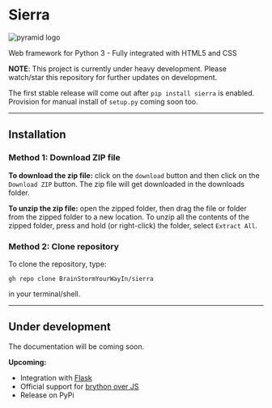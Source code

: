 # Sierra

![pyramid logo](https://github.com/BrainStormYourWayIn/pyramid/blob/main/logo.jpg)

Web framework for Python 3 - Fully integrated with HTML5 and CSS

**NOTE**: This project is currently under heavy development. Please watch/star this repository for further updates on development.

The first stable release will come out after `pip install sierra` is enabled. Provision for manual install of `setup.py` coming soon too.
________________________________

## Installation

### Method 1: Download ZIP file

**To download the zip file:** click on the `download` button and then click on the `Download ZIP` button. The zip file will get downloaded in the downloads folder.

**To unzip the zip file:** open the zipped folder, then drag the file or folder from the zipped folder to a new location. To unzip all the contents of the zipped folder, press and hold (or right-click) the folder, select `Extract All`.

### Method 2: Clone repository

To clone the repository, type:

`gh repo clone BrainStormYourWayIn/sierra`

in your terminal/shell.

________________________________

## Under development

The documentation will be coming soon.

**Upcoming:**

- Integration with [Flask](https://palletsprojects.com/p/flask/)
- Official support for [brython over JS](https://brython.info)
- Release on PyPi
